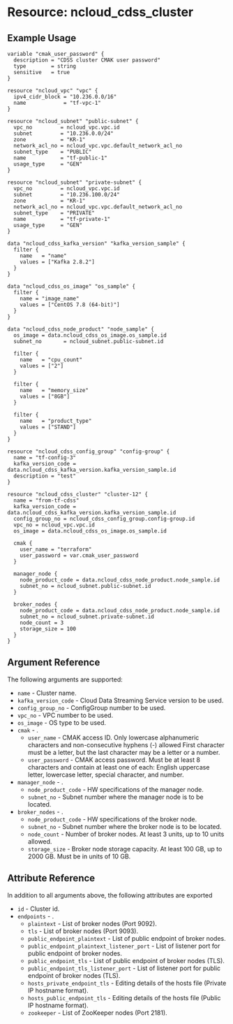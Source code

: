 # Resource: ncloud_cdss_cluster

## Example Usage

``` hcl
variable "cmak_user_password" {
  description = "CDSS cluster CMAK user password"
  type        = string
  sensitive   = true
}

resource "ncloud_vpc" "vpc" {
  ipv4_cidr_block = "10.236.0.0/16"
  name            = "tf-vpc-1"
}

resource "ncloud_subnet" "public-subnet" {
  vpc_no         = ncloud_vpc.vpc.id
  subnet         = "10.236.0.0/24"
  zone           = "KR-1"
  network_acl_no = ncloud_vpc.vpc.default_network_acl_no
  subnet_type    = "PUBLIC"
  name           = "tf-public-1"
  usage_type     = "GEN"
}

resource "ncloud_subnet" "private-subnet" {
  vpc_no         = ncloud_vpc.vpc.id
  subnet         = "10.236.100.0/24"
  zone           = "KR-1"
  network_acl_no = ncloud_vpc.vpc.default_network_acl_no
  subnet_type    = "PRIVATE"
  name           = "tf-private-1"
  usage_type     = "GEN"
}

data "ncloud_cdss_kafka_version" "kafka_version_sample" {
  filter {
    name   = "name"
    values = ["Kafka 2.8.2"]
  }
}

data "ncloud_cdss_os_image" "os_sample" {
  filter {
    name = "image_name"
    values = ["CentOS 7.8 (64-bit)"]
  }
}

data "ncloud_cdss_node_product" "node_sample" {
  os_image = data.ncloud_cdss_os_image.os_sample.id
  subnet_no       = ncloud_subnet.public-subnet.id

  filter {
    name   = "cpu_count"
    values = ["2"]
  }

  filter {
    name   = "memory_size"
    values = ["8GB"]
  }

  filter {
    name   = "product_type"
    values = ["STAND"]
  }
}

resource "ncloud_cdss_config_group" "config-group" {
  name = "tf-config-3"
  kafka_version_code = data.ncloud_cdss_kafka_version.kafka_version_sample.id
  description = "test"
}

resource "ncloud_cdss_cluster" "cluster-12" {
  name = "from-tf-cdss"
  kafka_version_code = data.ncloud_cdss_kafka_version.kafka_version_sample.id
  config_group_no = ncloud_cdss_config_group.config-group.id
  vpc_no = ncloud_vpc.vpc.id
  os_image = data.ncloud_cdss_os_image.os_sample.id

  cmak {
    user_name = "terraform"
    user_password = var.cmak_user_password
  }

  manager_node {
    node_product_code = data.ncloud_cdss_node_product.node_sample.id
    subnet_no = ncloud_subnet.public-subnet.id
  }

  broker_nodes {
    node_product_code = data.ncloud_cdss_node_product.node_sample.id
    subnet_no = ncloud_subnet.private-subnet.id
    node_count = 3
    storage_size = 100
  }
}
```

## Argument Reference
The following arguments are supported:

* `name` - Cluster name.
* `kafka_version_code` - Cloud Data Streaming Service version to be used.
* `config_group_no` - ConfigGroup number to be used.
* `vpc_no` - VPC number to be used.
* `os_image` -  OS type to be used.
* `cmak` - .
    * `user_name` - CMAK access ID. Only lowercase alphanumeric characters and non-consecutive hyphens (-) allowed First character must be a letter, but the last character may be a letter or a number.
    * `user_password` - CMAK access password. Must be at least 8 characters and contain at least one of each: English uppercase letter, lowercase letter, special character, and number.
* `manager_node` - .
    * `node_product_code` - HW specifications of the manager node.
    * `subnet_no` - Subnet number where the manager node is to be located.
* `broker_nodes` - .
    * `node_product_code` - HW specifications of the broker node.
    * `subnet_no` - Subnet number where the broker node is to be located.
    * `node_count` - Number of broker nodes. At least 3 units, up to 10 units allowed.
    * `storage_size` - Broker node storage capacity. At least 100 GB, up to 2000 GB. Must be in units of 10 GB.

## Attribute Reference
In addition to all arguments above, the following attributes are exported

* `id` - Cluster id.
* `endpoints` - .
    * `plaintext` - List of broker nodes (Port 9092).
    * `tls` - List of broker nodes (Port 9093).
    * `public_endpoint_plaintext` - List of public endpoint of broker nodes.
    * `public_endpoint_plaintext_listener_port` - List of listener port for public endpoint of broker nodes.
    * `public_endpoint_tls` - List of public endpoint of broker nodes (TLS).
    * `public_endpoint_tls_listener_port` - List of listener port for public endpoint of broker nodes (TLS).
    * `hosts_private_endpoint_tls` - Editing details of the hosts file (Private IP hostname format).
    * `hosts_public_endpoint_tls` - Editing details of the hosts file (Public IP hostname format).
    * `zookeeper` - List of ZooKeeper nodes (Port 2181).